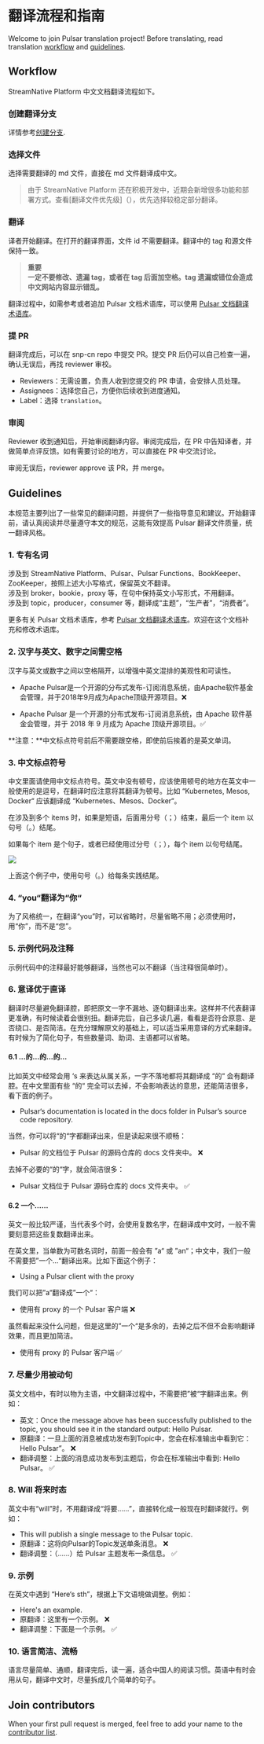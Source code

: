 # 翻译流程和指南

Welcome to join Pulsar translation project! Before translating, read translation [workflow](#workflow) and [guidelines](#guidelines).

## Workflow
StreamNative Platform 中文文档翻译流程如下。

### 创建翻译分支
详情参考[创建分支](CONTRIBUTING.md#contribution-workflow).

### 选择文件
选择需要翻译的 md 文件，直接在 md 文件翻译成中文。

> 由于 StreamNative Platform 还在积极开发中，近期会新增很多功能和部署方式。查看[翻译文件优先级]（），优先选择较稳定部分翻译。

### 翻译
译者开始翻译。在打开的翻译界面，文件 id 不需要翻译。翻译中的 tag 和源文件保持一致。
> **重要  
> 一定不要修改、遗漏 tag，或者在 tag 后面加空格。tag 遗漏或错位会造成中文网站内容显示错乱。**

翻译过程中，如需参考或者追加 Pulsar 文档术语库，可以使用 [Pulsar 文档翻译术语库](https://shimo.im/sheets/5jozGy5WIUQQf5JV/MODOC)。

### 提 PR
翻译完成后，可以在 snp-cn repo 中提交 PR。提交 PR 后仍可以自己检查一遍，确认无误后，再找 reviewer 审校。

- Reviewers：无需设置，负责人收到您提交的 PR 申请，会安排人员处理。
- Assignees：选择您自己，方便你后续收到进度通知。
- Label：选择 `translation`。

### 审阅

Reviewer 收到通知后，开始审阅翻译内容。审阅完成后，在 PR 中告知译者，并做简单点评反馈。如有需要讨论的地方，可以直接在 PR 中交流讨论。 

审阅无误后，reviewer approve 该 PR，并 merge。


## Guidelines 
本规范主要列出了一些常见的翻译问题，并提供了一些指导意见和建议。开始翻译前，请认真阅读并尽量遵守本文的规范，这能有效提高 Pulsar 翻译文件质量，统一翻译风格。

### 1. 专有名词

涉及到 StreamNative Platform、Pulsar、Pulsar Functions、BookKeeper、ZooKeeper，按照上述大小写格式，保留英文不翻译。  
涉及到 broker，bookie，proxy 等，在句中保持英文小写形式，不用翻译。  
涉及到 topic，producer，consumer 等，翻译成“主题”，“生产者”，“消费者”。   

更多有关 Pulsar 文档术语库，参考 [Pulsar 文档翻译术语库](https://shimo.im/sheets/5jozGy5WIUQQf5JV/MODOC)。欢迎在这个文档补充和修改术语库。

### 2. 汉字与英文、数字之间需空格

汉字与英文或数字之间以空格隔开，以增强中英文混排的美观性和可读性。 
 
- Apache Pulsar是一个开源的分布式发布-订阅消息系统，由Apache软件基金会管理，并于2018年9月成为Apache顶级开源项目。❌ 

- Apache Pulsar 是一个开源的分布式发布-订阅消息系统，由 Apache 软件基金会管理，并于 2018 年 9 月成为 Apache 顶级开源项目。✅ 

**注意：**中文标点符号前后不需要跟空格，即使前后挨着的是英文单词。

###  3. 中文标点符号

中文里面请使用中文标点符号。英文中没有顿号，应该使用顿号的地方在英文中一般使用的是逗号，在翻译时应注意将其翻译为顿号。比如 “Kubernetes, Mesos, Docker“ 应该翻译成 “Kubernetes、Mesos、Docker“。

在涉及到多个 items 时，如果是短语，后面用分号（；）结束，最后一个 item 以句号（。）结尾。

如果每个 item 是个句子，或者已经使用过分号（；），每个 item 以句号结尾。

 ![](media/example-comma.jpg)

上面这个例子中，使用句号（。）给每条实践结尾。

### 4. “you“翻译为“你“

为了风格统一，在翻译“you”时，可以省略时，尽量省略不用；必须使用时，用“你”，而不是“您”。

### 5. 示例代码及注释

示例代码中的注释最好能够翻译，当然也可以不翻译（当注释很简单时）。

### 6. 意译优于直译

翻译时尽量避免翻译腔，即把原文一字不漏地、逐句翻译出来。这样并不代表翻译更准确，有时候读着会很别扭。翻译完后，自己多读几遍，看看是否符合原意、是否绕口、是否简洁。在充分理解原文的基础上，可以适当采用意译的方式来翻译。有时候为了简化句子，有些数量词、助词、主语都可以省略。

#### 6.1 ...的...的...的...

比如英文中经常会用 ‘s 来表达从属关系，一字不落地都将其翻译成 “的“ 会有翻译腔。在中文里面有些 “的“ 完全可以去掉，不会影响表达的意思，还能简洁很多，看下面的例子。

- Pulsar‘s documentation is located in the docs folder in Pulsar’s source code repository.

当然，你可以将“的“字都翻译出来，但是读起来很不顺畅：

- Pulsar 的文档位于 Pulsar 的源码仓库的 docs 文件夹中。 ❌ 

去掉不必要的“的“字，就会简洁很多：

- Pulsar 文档位于 Pulsar 源码仓库的 docs 文件夹中。 ✅ 

#### 6.2 一个……

英文一般比较严谨，当代表多个时，会使用复数名字，在翻译成中文时，一般不需要刻意把这些复数翻译出来。

在英文里，当单数为可数名词时，前面一般会有 ”a“ 或 ”an“；中文中，我们一般不需要把”一个...“翻译出来。比如下面这个例子：

- Using a Pulsar client with the proxy

我们可以把”a“翻译成”一个“：

- 使用有 proxy 的一个 Pulsar 客户端   ❌  

虽然看起来没什么问题，但是这里的”一个“是多余的，去掉之后不但不会影响翻译效果，而且更加简洁。

- 使用有 proxy 的 Pulsar 客户端   ✅ 

### 7. 尽量少用被动句

英文文档中，有时以物为主语，中文翻译过程中，不需要把”被“字翻译出来。例如：  

 - 英文：Once the message above has been successfully published to the topic, you should see it in the standard output: Hello Pulsar.
 - 原翻译：一旦上面的消息被成功发布到Topic中，您会在标准输出中看到它：Hello Pulsar”。   ❌
 - 翻译调整：上面的消息成功发布到主题后，你会在标准输出中看到: Hello Pulsar。    ✅ 

### 8. Will 将来时态
英文中有“will”时，不用翻译成“将要......”，直接转化成一般现在时翻译就行。例如：  

- This will publish a single message to the Pulsar topic. 
- 原翻译：这将向Pulsar的Topic发送单条消息。   ❌
- 翻译调整：（......）给 Pulsar 主题发布一条信息。   ✅ 

### 9. 示例
在英文中遇到 “Here‘s sth”，根据上下文语境做调整。例如： 

- Here's an example.
- 原翻译：这里有一个示例。   ❌
- 翻译调整：下面是一个示例。     ✅ 

### 10. 语言简洁、流畅
语言尽量简单、通顺，翻译完后，读一遍，适合中国人的阅读习惯。英语中有时会用从句，翻译中文时，尽量拆成几个简单的句子。

## Join contributors
When your first pull request is merged, feel free to add your name to the [contributor list](https://github.com/apache/pulsar-translation/blob/master/CONTRIBUTORS.md). 
